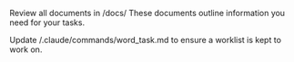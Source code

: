 Review all documents in /docs/
These documents outline information you need for your tasks.

Update /.claude/commands/word_task.md to ensure a worklist is kept to work on.